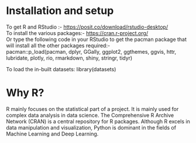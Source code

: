 # Installation and setup
To get R and RStudio :- https://posit.co/download/rstudio-desktop/
<br>
To install the various packages:- https://cran.r-project.org/
<br>
Or type the following code in your RStudio to get the pacman package that will install all the other packages required:-<br>
pacman::p_load(pacman, dplyr, GGally, ggplot2, ggthemes, ggvis, httr, lubridate, plotly, rio, rmarkdown, shiny, stringr, tidyr)

To load the in-built datasets:
library(datasets)
# Why R?
R mainly focuses on the statistical part of a project. It is mainly used for complex data analysis in data science. The Comprehensive R Archive Network (CRAN) is a central repository for R packages. Although R excels in data manipulation and visualization, Python is dominant in the fields of Machine Learning and Deep Learning.
